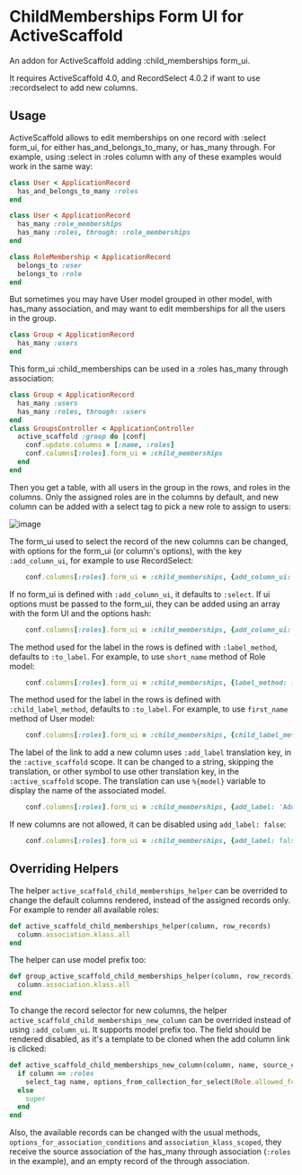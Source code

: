 # ChildMemberships Form UI for ActiveScaffold

An addon for ActiveScaffold adding :child_memberships form_ui.

It requires ActiveScaffold 4.0, and RecordSelect 4.0.2 if want to use :recordselect to add new columns.

## Usage

ActiveScaffold allows to edit memberships on one record with :select form_ui, for either has_and_belongs_to_many, or has_many through. For example, using :select in :roles column with any of these examples would work in the same way:

```ruby
class User < ApplicationRecord
  has_and_belongs_to_many :roles
end

class User < ApplicationRecord
  has_many :role_memberships
  has_many :roles, through: :role_memberships
end

class RoleMembership < ApplicationRecord
  belongs_to :user
  belongs_to :role
end
```

But sometimes you may have User model grouped in other model, with has_many association, and may want to edit memberships for all the users in the group.

```ruby
class Group < ApplicationRecord
  has_many :users
end
```

This form_ui :child_memberships can be used in a :roles has_many through association:

```ruby
class Group < ApplicationRecord
  has_many :users
  has_many :roles, through: :users
end
class GroupsController < ApplicationController
  active_scaffold :group do |conf|
    conf.update.columns = [:name, :roles]
    conf.columns[:roles].form_ui = :child_memberships
  end
end
```

Then you get a table, with all users in the group in the rows, and roles in the columns. Only the assigned roles are in the columns by default, and new column can be added with a select tag to pick a new role to assign to users:

![image](https://github.com/user-attachments/assets/793b07bd-b7bf-4336-a319-b40136cdb5e8)

The form_ui used to select the record of the new columns can be changed, with options for the form_ui (or column's options), with the key `:add_column_ui`, for example to use RecordSelect:

```ruby
    conf.columns[:roles].form_ui = :child_memberships, {add_column_ui: :record_select}
```

If no form_ui is defined with `:add_column_ui`, it defaults to `:select`. If ui options must be passed to the form_ui, they can be added using an array with the form UI and the options hash:

```ruby
    conf.columns[:roles].form_ui = :child_memberships, {add_column_ui: [:select, {include_blank: 'Pick one'}]}
```

The method used for the label in the rows is defined with `:label_method`, defaults to `:to_label`. For example, to use `short_name` method of Role model:

```ruby
    conf.columns[:roles].form_ui = :child_memberships, {label_method: :short_name}
```

The method used for the label in the rows is defined with `:child_label_method`, defaults to `:to_label`. For example, to use `first_name` method of User model:

```ruby
    conf.columns[:roles].form_ui = :child_memberships, {child_label_method: :first_name}
```

The label of the link to add a new column uses `:add_label` translation key, in the `:active_scaffold` scope. It can be changed to a string, skipping the translation, or other symbol to use other translation key, in the `:active_scaffold` scope. The translation can use `%{model}` variable to display the name of the associated model.

```ruby
    conf.columns[:roles].form_ui = :child_memberships, {add_label: 'Add other role'}
```

If new columns are not allowed, it can be disabled using `add_label: false`:

```ruby
    conf.columns[:roles].form_ui = :child_memberships, {add_label: false}
```

## Overriding Helpers

The helper `active_scaffold_child_memberships_helper` can be overrided to change the default columns rendered, instead of the assigned records only. For example to render all available roles:

```ruby
def active_scaffold_child_memberships_helper(column, row_records)
  column.association.klass.all
end
```

The helper can use model prefix too:

```ruby
def group_active_scaffold_child_memberships_helper(column, row_records)
  column.association.klass.all
end
```

To change the record selector for new columns, the helper `active_scaffold_child_memberships_new_column` can be overrided instead of using `:add_column_ui`. It supports model prefix too. The field should be rendered disabled, as it's a template to be cloned when the add column link is clicked:

```ruby
def active_scaffold_child_memberships_new_column(column, name, source_col, ui_options)
  if column == :roles
    select_tag name, options_from_collection_for_select(Role.allowed_for(current_login), :id, :name), id: nil, disabled: true
  else
    super
  end
end
```

Also, the available records can be changed with the usual methods, `options_for_association_conditions` and `association_klass_scoped`, they receive the source association of the has_many through association (`:roles` in the example), and an empty record of the through association.
